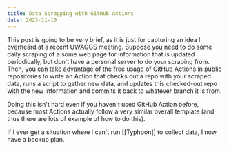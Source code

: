 ```yaml
---
title: Data Scrapping with GitHub Actions
date: 2023-11-10
---
```


This post is going to be very brief, as it is just for capturing an idea I overheard at a recent UWAGGS meeting. Suppose you need to do some daily scraping of a some web page for information that is updated periodically, but don't have a personal server to do your scraping from. Then, you can take advantage of the free usage of GitHub Actions in public repositories to write an Action that checks out a repo with your scraped data, runs a script to gather new data, and updates this checked-out repo with the new information and commits it back to whatever branch it is from. 

Doing this isn't hard even if you haven't used GitHub Action before, because most Actions actually follow a very similar overall template (and thus there are lots of example of how to do this).

If I ever get a situation where I can't run [[Typhoon]] to collect data, I now have a backup plan.